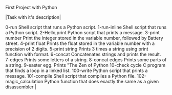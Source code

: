 First Project with Python


|Task with it's description|

0-run          Shell script that runs a Python script.
1-run-inline   Shell script that runs a Python script.
2-Hello,print  Python script that prints a message.
3-print number Print the integer stored in the variable number, followed by Battery street.
4-print float  Prints the float stored in the variable number with a precision of 2 digits.
5-print string Prints 3 times a string using print function with format.
6-concat       Concatenates strings and prints the result.
7-edges        Prints some letters of a string.
8-concat edges Prints some parts of a string.
9-easter egg.  Prints "The Zen of Python
10-check cycle C program that finds a loop in a linked list.
100-write      Python script that prints a message.
101-compile    Shell script that compiles a Python file.
102-magic_calculation Python function that does exactly the same as a given disassembler |
